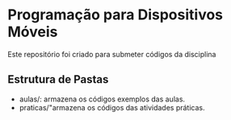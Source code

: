 # Programação para Dispositivos Móveis

Este repositório foi criado para submeter códigos da disciplina

## Estrutura de Pastas

- aulas/: armazena os códigos exemplos das aulas.
- praticas/"armazena os códigos das atividades práticas.
